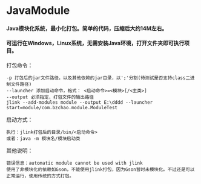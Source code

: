 # JavaModule
#### Java模块化系统，最小化打包。简单的代码，压缩后大约14M左右。
#### 可运行在Windows，Linux系统，无需安装Java环境，打开文件夹即可执行项目。

打包命令：

    -p 打包后的jar文件路径，以及其他依赖的jar目录，以';'分割(待测试是否支持class二进制文件路径)
    --launcher 添加启动命令，格式： <启动命令>=<模块>[/<主类>]
    --output 必须指定，打包文件的输出路径
    jlink --add-modules module --output E:\dddd --launcher start=module/com.bzchao.module.ModuleTest
  
启动方式：

    执行：jlink打包后的目录/bin/<启动命令>
    或者：java -m 模块名/模块启动类
 
 其他说明：
 
    错误信息：automatic module cannot be used with jlink
    使用了非模块化的依赖如Gson，不能使用jlink打包，因为Gson暂时未模块化。不过还是可以正常运行，使用传统的方式打包。
    
